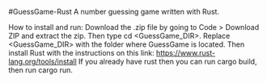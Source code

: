 #GuessGame-Rust
A number guessing game written with Rust.

How to install and run: Download the .zip file by going to Code > Download ZIP and extract the zip. Then type cd <GuessGame_DIR>. Replace <GuessGame_DIR> with the folder where GuessGame is located. Then install Rust with the instructions on this link: https://www.rust-lang.org/tools/install If you already have rust then you can run cargo build, then run cargo run.
